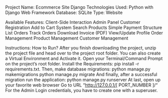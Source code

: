 Project Name:	Ecommerce Site Django
Technologies Used:	Python with Django Web Framework
Database:	SQLite
Type:	Website


Available Features:
Client-Side Interaction
Admin Panel
Customer Registration
Add to Cart System
Search Products
Simple Payment Structure
List Orders
Track Orders
Download Invoice (PDF)
View/Update Profile
Order Management
Product Management
Customer Management

Instructions: How to Run?
After you finish downloading the project, unzip the project file and head over to the project root folder.
You can also create a Virtual Environment and Activate it.
Open your Terminal/Command Prompt on the project’s root folder.
Install the Requirements: pip install -r requirements.txt.
Then, make database migrations: python manage.py makemigrations
python manage.py migrate
And finally, after a successful migration run the application: python manage.py runserver
At last, open up your favorite web browser
Go to URL “http://127.0.0.1/[ PORT_NUMBER ]/“
For the Admin Login credentials, you have to create one with a superuser.

